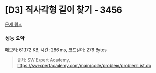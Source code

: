 # [D3] 직사각형 길이 찾기 - 3456 

[문제 링크](https://swexpertacademy.com/main/code/problem/problemDetail.do?contestProbId=AWFPmsqqALwDFAV0) 

### 성능 요약

메모리: 61,172 KB, 시간: 286 ms, 코드길이: 276 Bytes



> 출처: SW Expert Academy, https://swexpertacademy.com/main/code/problem/problemList.do